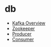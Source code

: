 # db

- [Kafka Overview](./kafka.md)
- [Zookeeper](./zookeeper.md)
- [Producer](./producer.md)
- [Consumer](./consumer.md)